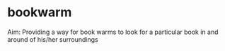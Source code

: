 # bookwarm

Aim: Providing a way for book warms to look for a particular book in and around of his/her surroundings
